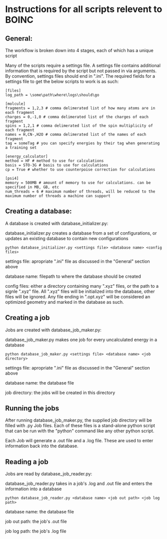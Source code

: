 # Instructions for all scripts relevent to BOINC

## General:
The workflow is broken down into 4 stages, each of which has a unique script

Many of the scripts require a settings file. A settings file contains additional information that is required by the script but not passed in via arguments. By convention, settings files should end in ".ini". The required fields for a settings file to get the below scripts to work is as such:

```
[files]
log_path = \some\path\where\logs\should\go

[molcule]
fragments = 1,2,3 # comma delimerated list of how many atoms are in each fragment
charges = 0,-1,0 # comma delimerated list of the charges of each fragment
spins = 1,2,1 # comma delimerated list of the spin multiplicity of each fragment
names = H,CN-,H2O # comma delimerated list of the names of each fragment
tag = someTag # you can specify energies by their tag when generating a training set

[energy_calculator]
method = HF # method to use for calculations
basis = STO-3G # basis to use for calculations
cp = True # whether to use counterpoise correction for calculations

[psi4]
memory = 500MB # amount of memory to use for calculations. can be specified in MB, GB, etc
num_threads = 6 # maximum number of threads, will be reduced to the maximum number of threads a machine can support
```

## Creating a database:
A database is created with database_initializer.py:

database_initializer.py creates a database from a set of configurations, or updates an existing database to contain new configurations

```
python database_initializer.py <settings file> <database name> <config files>
```

settings file: apropriate ".ini" file as discussed in the "General" section above

database name: filepath to where the database should be created

config files: either a directory containing many ".xyz" files, or the path to a signle ".xyz" file. All ".xyz" files will be initialized into the database, other files will be ignored. Any file ending in ".opt.xyz" will be considered an optimized geometry and marked in the database as such.

## Creating a job
Jobs are created with database_job_maker.py:

database_job_maker.py makes one job for every uncalculated energy in a database

```
python database_job_maker.py <settings file> <database name> <job directory>
```

settings file: apropriate ".ini" file as discussed in the "General" section above

database name: the database file

job directory: the jobs will be created in this directory

## Running the jobs
After running database_job_maker.py, the supplied job directory will be filled with .py Job files. Each of these files is a stand-alone python script that can be run with the "python" command like any other python script.

Each Job will generate a .out file and a .log file. These are used to enter information back into the database.

## Reading a job
Jobs are read by database_job_reader.py:

database_job_reader.py takes in a job's .log and .out file and enters the information into a database

```
python database_job_reader.py <database name> <job out path> <job log path>
```

database name: the database file

job out path: the job's .out file

job log path: the job's .log file
